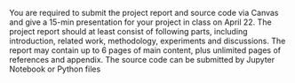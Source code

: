  You are required to submit the project report and source code via Canvas and give a 15-min presentation for your project in class on April 22. The project report should at least consist of following parts, including introduction, related work, methodology, experiments and discussions. The report may contain up to 6 pages of main content, plus unlimited pages of references and appendix. The source code can be submitted by Jupyter Notebook or Python files